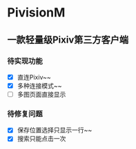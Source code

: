 # PivisionM

## 一款轻量级Pixiv第三方客户端

### 待实现功能

 - [x] 直连Pixiv~~
 - [x] 多种连接模式~~
 - [ ] 多图页面直接显示

### 待修复问题

 - [x] 保存位置选择只显示一行~~
 - [x] 搜索只能点击一次